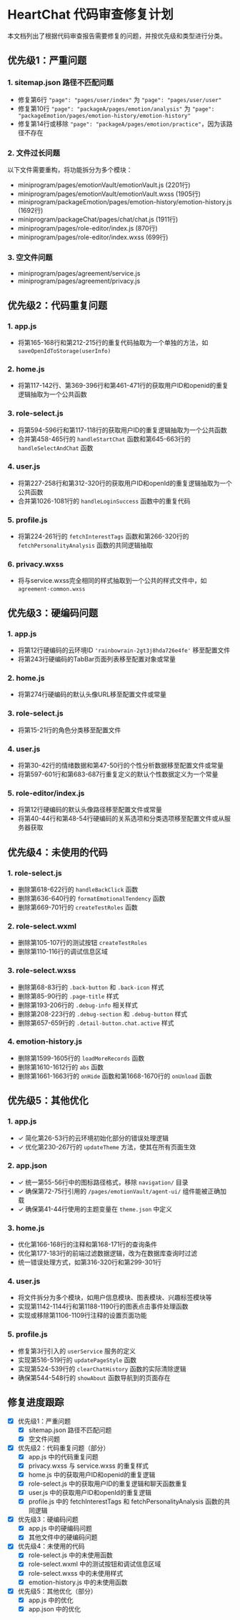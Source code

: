 # HeartChat 代码审查修复计划

本文档列出了根据代码审查报告需要修复的问题，并按优先级和类型进行分类。

## 优先级1：严重问题

### 1. sitemap.json 路径不匹配问题
- 修复第6行 `"page": "pages/user/index"` 为 `"page": "pages/user/user"`
- 修复第10行 `"page": "packageA/pages/emotion/analysis"` 为 `"page": "packageEmotion/pages/emotion-history/emotion-history"`
- 修复第14行或移除 `"page": "packageA/pages/emotion/practice"`，因为该路径不存在

### 2. 文件过长问题
以下文件需要重构，将功能拆分为多个模块：
- miniprogram/pages/emotionVault/emotionVault.js (2201行)
- miniprogram/pages/emotionVault/emotionVault.wxss (1905行)
- miniprogram/packageEmotion/pages/emotion-history/emotion-history.js (1692行)
- miniprogram/packageChat/pages/chat/chat.js (1911行)
- miniprogram/pages/role-editor/index.js (870行)
- miniprogram/pages/role-editor/index.wxss (699行)

### 3. 空文件问题
- miniprogram/pages/agreement/service.js
- miniprogram/pages/agreement/privacy.js

## 优先级2：代码重复问题

### 1. app.js
- 将第165-168行和第212-215行的重复代码抽取为一个单独的方法，如`saveOpenIdToStorage(userInfo)`

### 2. home.js
- 将第117-142行、第369-396行和第461-471行的获取用户ID和openid的重复逻辑抽取为一个公共函数

### 3. role-select.js
- 将第594-596行和第117-118行的获取用户ID的重复逻辑抽取为一个公共函数
- 合并第458-465行的 `handleStartChat` 函数和第645-663行的 `handleSelectAndChat` 函数

### 4. user.js
- 将第227-258行和第312-320行的获取用户ID和openId的重复逻辑抽取为一个公共函数
- 合并第1026-1081行的 `handleLoginSuccess` 函数中的重复代码

### 5. profile.js
- 将第224-261行的 `fetchInterestTags` 函数和第266-320行的 `fetchPersonalityAnalysis` 函数的共同逻辑抽取

### 6. privacy.wxss
- 将与service.wxss完全相同的样式抽取到一个公共的样式文件中，如 `agreement-common.wxss`

## 优先级3：硬编码问题

### 1. app.js
- 将第12行硬编码的云环境ID `'rainbowrain-2gt3j8hda726e4fe'` 移至配置文件
- 将第243行硬编码的TabBar页面列表移至配置对象或常量

### 2. home.js
- 将第274行硬编码的默认头像URL移至配置文件或常量

### 3. role-select.js
- 将第15-21行的角色分类移至配置文件

### 4. user.js
- 将第30-42行的情绪数据和第47-50行的个性分析数据移至配置文件或常量
- 将第597-601行和第683-687行重复定义的默认个性数据定义为一个常量

### 5. role-editor/index.js
- 将第12行硬编码的默认头像路径移至配置文件或常量
- 将第40-44行和第48-54行硬编码的关系选项和分类选项移至配置文件或从服务器获取

## 优先级4：未使用的代码

### 1. role-select.js
- 删除第618-622行的 `handleBackClick` 函数
- 删除第636-640行的 `formatEmotionalTendency` 函数
- 删除第669-701行的 `createTestRoles` 函数

### 2. role-select.wxml
- 删除第105-107行的测试按钮 `createTestRoles`
- 删除第110-116行的调试信息区域

### 3. role-select.wxss
- 删除第68-83行的 `.back-button` 和 `.back-icon` 样式
- 删除第85-90行的 `.page-title` 样式
- 删除第193-206行的 `.debug-info` 相关样式
- 删除第208-223行的 `.debug-section` 和 `.debug-button` 样式
- 删除第657-659行的 `.detail-button.chat.active` 样式

### 4. emotion-history.js
- 删除第1599-1605行的 `loadMoreRecords` 函数
- 删除第1610-1612行的 `abs` 函数
- 删除第1661-1663行的 `onHide` 函数和第1668-1670行的 `onUnload` 函数

## 优先级5：其他优化

### 1. app.js
- ✓ 简化第26-53行的云环境初始化部分的错误处理逻辑
- ✓ 优化第230-267行的 `updateTheme` 方法，使其在所有页面生效

### 2. app.json
- ✓ 统一第55-56行中的图标路径格式，移除 `navigation/` 目录
- ✓ 确保第72-75行引用的 `/pages/emotionVault/agent-ui/` 组件能被正确加载
- ✓ 确保第41-44行使用的主题变量在 `theme.json` 中定义

### 3. home.js
- 优化第166-168行的注释和第168-171行的查询条件
- 优化第177-183行的前端过滤数据逻辑，改为在数据库查询时过滤
- 统一错误处理方式，如第316-320行和第299-301行

### 4. user.js
- 将文件拆分为多个模块，如用户信息模块、图表模块、兴趣标签模块等
- 实现第1142-1144行和第1188-1190行的图表点击事件处理函数
- 实现或移除第1106-1109行注释的设置页面功能

### 5. profile.js
- 修复第3行引入的 `userService` 服务的定义
- 实现第516-519行的 `updatePageStyle` 函数
- 实现第524-539行的 `clearChatHistory` 函数的实际清除逻辑
- 确保第544-548行的 `showAbout` 函数导航到的页面存在

## 修复进度跟踪

- [x] 优先级1：严重问题
  - [x] sitemap.json 路径不匹配问题
  - [x] 空文件问题
- [x] 优先级2：代码重复问题（部分）
  - [x] app.js 中的代码重复问题
  - [x] privacy.wxss 与 service.wxss 的重复样式
  - [x] home.js 中的获取用户ID和openid的重复逻辑
  - [x] role-select.js 中的获取用户ID的重复逻辑和聊天函数重复
  - [x] user.js 中的获取用户ID和openId的重复逻辑
  - [x] profile.js 中的 fetchInterestTags 和 fetchPersonalityAnalysis 函数的共同逻辑
- [x] 优先级3：硬编码问题
  - [x] app.js 中的硬编码问题
  - [x] 其他文件中的硬编码问题
- [x] 优先级4：未使用的代码
  - [x] role-select.js 中的未使用函数
  - [x] role-select.wxml 中的测试按钮和调试信息区域
  - [x] role-select.wxss 中的未使用样式
  - [x] emotion-history.js 中的未使用函数
- [x] 优先级5：其他优化（部分）
  - [x] app.js 中的优化
  - [x] app.json 中的优化
